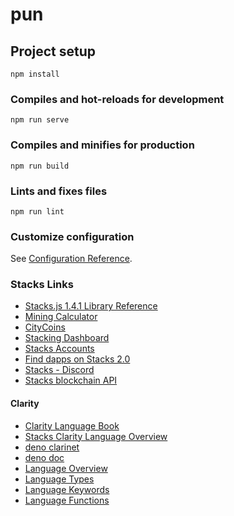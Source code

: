 # pun

## Project setup
```
npm install
```

### Compiles and hot-reloads for development
```
npm run serve
```

### Compiles and minifies for production
```
npm run build
```

### Lints and fixes files
```
npm run lint
```

### Customize configuration
See [Configuration Reference](https://cli.vuejs.org/config/).

### Stacks Links

- [Stacks.js 1.4.1 Library Reference](https://blockstack.github.io/stacks.js/)
- [Mining Calculator](https://friedger.github.io/mining-calculator/)
- [CityCoins](https://github.com/citycoins)
- [Stacking Dashboard](https://stacking.club/)
- [Stacks Accounts](https://docs.stacks.co/understand-stacks/accounts)
- [Find dapps on Stacks 2.0](https://stx.fan/dapps/)
- [Stacks - Discord](https://discord.gg/Zu8uSjvj)
- [Stacks blockchain API](https://blockstack.github.io/stacks-blockchain-api/)

#### Clarity

- [Clarity Language Book](https://book.clarity-lang.org/)
- [Stacks Clarity Language Overview](https://docs.stacks.co/references/language-overview)
- [deno clarinet](https://deno.land/x/clarinet@v0.14.0/index.ts)
- [deno doc](https://doc.deno.land/https/deno.land/std@0.90.0/testing/asserts.ts)
- [Language Overview](https://docs.stacks.co/references/language-overview)
- [Language Types](https://docs.stacks.co/references/language-types)
- [Language Keywords](https://docs.stacks.co/references/language-keywords)
- [Language Functions](https://docs.stacks.co/references/language-functions)




